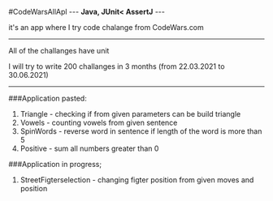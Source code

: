 #CodeWarsAllApl
--- <b>Java, JUnit< AssertJ</b> ---

it's an app where I try code chalange from CodeWars.com

---
All of the challanges have unit

I will try to write 200 challanges in 3 months (from 22.03.2021 to 30.06.2021)

---
###Application pasted:
1. Triangle - checking if from given parameters can be build triangle
2. Vowels - counting vowels from given sentence
3. SpinWords - reverse word in sentence if length of the word is more than 5
4. Positive - sum all numbers greater than 0


###Application in progress;
1. StreetFigterselection - changing figter position from given moves and position